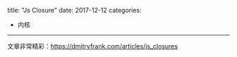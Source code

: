 title: "Js Closure"
date: 2017-12-12
categories:
- 内核
---

文章非常精彩：<https://dmitryfrank.com/articles/js_closures>
